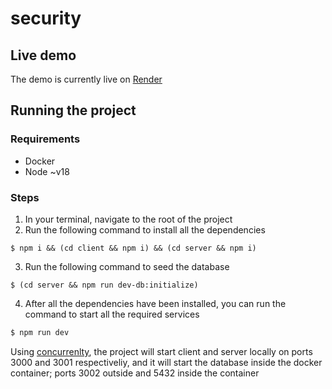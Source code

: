 # security

## Live demo

The demo is currently live on [Render](https://security-client.onrender.com)

## Running the project

### Requirements

- Docker
- Node ~v18

### Steps

1. In your terminal, navigate to the root of the project
2. Run the following command to install all the dependencies

```bin
$ npm i && (cd client && npm i) && (cd server && npm i)
```

3. Run the following command to seed the database

```bin
$ (cd server && npm run dev-db:initialize)
```

4. After all the dependencies have been installed, you can run the command to start all the required services

```js
$ npm run dev
```

Using [concurrenlty](https://www.npmjs.com/package/concurrently), the project will start client and server locally on ports 3000 and 3001 respectiveliy, and it will start the database inside the docker container; ports 3002 outside and 5432 inside the container
